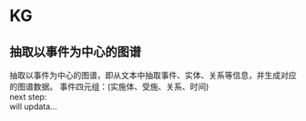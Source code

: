 # KG
## 抽取以事件为中心的图谱

抽取以事件为中心的图谱，即从文本中抽取事件、实体、关系等信息，并生成对应的图谱数据。
事件四元组：(实施体、受施、关系、时间)   
next step:   
will updata...  